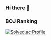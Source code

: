 ### Hi there 👋

<!--
**tkdwls789/tkdwls789** is a ✨ _special_ ✨ repository because its `README.md` (this file) appears on your GitHub profile.

Here are some ideas to get you started:

- 🔭 I’m currently working on ...
- 🌱 I’m currently learning ...
- 👯 I’m looking to collaborate on ...
- 🤔 I’m looking for help with ...
- 💬 Ask me about ...
- 📫 How to reach me: ...
- 😄 Pronouns: ...
- ⚡ Fun fact: ...
-->
### **BOJ Ranking**
[![Solved.ac Profile](http://mazassumnida.wtf/api/v2/generate_badge?boj=tkdwls789)](https://solved.ac/tkdwlsdl789/)
